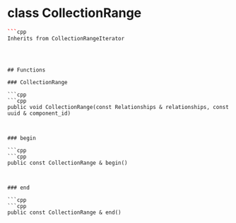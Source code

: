 # class CollectionRange


```cpp
```cpp
Inherits from CollectionRangeIterator
```
```



## Functions

### CollectionRange

```cpp
```cpp
public void CollectionRange(const Relationships & relationships, const uuid & component_id)
```
```


### begin

```cpp
```cpp
public const CollectionRange & begin()
```
```


### end

```cpp
```cpp
public const CollectionRange & end()
```
```




